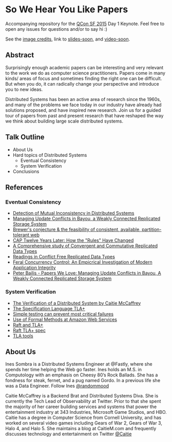 # So We Hear You Like Papers

Accompanying repository for the [QCon SF 2015](https://qconsf.com/) Day 1 Keynote. Feel free to open any issues for questions and/or to say hi :)

See the [image credits](credits.md), link to [slides-soon](#), and [video-soon](#).

## Abstract
Surprisingly enough academic papers can be interesting and very relevant to the work we do as computer science practitioners. Papers come in many kinds/ areas of focus and sometimes finding the right one can be difficult. But when you do, it can radically change your perspective and introduce you to new ideas.

Distributed Systems has been an active area of research since the 1960s, and many of the problems we face today in our industry have already had solutions proposed, and have inspired new research. Join us for a guided tour of papers from past and present research that have reshaped the way we think about building large scale distributed systems.

## Talk Outline
* About Us
* Hard topics of Distributed Systems
  * Eventual Consistency
  * System Verification
* Conclusions

## References

### Eventual Consistency
* [Detection of Mutual Inconsistency in Distributed Systems](http://zoo.cs.yale.edu/classes/cs422/2013/bib/parker83detection.pdf)
* [Managing Update Conflicts in Bayou, a Weakly Connected Replicated Storage System](http://www.cs.berkeley.edu/~brewer/cs262b/update-conflicts.pdf)
* [Brewer's conjecture & the feasibility of consistent, available, partition-tolerant web](http://dl.acm.org/citation.cfm?id=564601)
* [CAP Twelve Years Later: How the "Rules" Have Changed](http://www.infoq.com/articles/cap-twelve-years-later-how-the-rules-have-changed)
* [A Comprehensive study of Convergent and Commutative Replicated Data Types](https://hal.inria.fr/inria-00555588)
* [Readings in Conflict Free Replicated Data Types](https://christophermeiklejohn.com/crdt/2014/07/22/readings-in-crdts.html)
* [Feral Concurrency Control: An Empicrical Investigation of Modern Application Integrity](http://www.bailis.org/papers/feral-sigmod2015.pdf)
* [Peter Bailis - Papers We Love: Managing Update Conflicts in Bayou, A Weakly Connected Replicated Storage System](https://www.youtube.com/watch?v=txP7CI0PjO4)


### System Verification
* [The Verification of a Distributed System by Caitie McCaffrey]()
* [The Specification Language TLA+](http://research.microsoft.com/en-us/um/people/lamport/pubs/commentary-web.pdf)
* [Simple testing can prevent most critical failures](https://www.usenix.org/system/files/conference/osdi14/osdi14-paper-yuan.pdf)
* [Use of Formal Methods at Amazon Web Services](http://raftuserstudy.s3-website-us-west-1.amazonaws.com/proof.pdf)
* [Raft and TLA+](https://groups.google.com/forum/#!topic/raft-dev/yu-wOUx-gnA)
* [Raft TLA+ spec](https://ramcloud.stanford.edu/~ongaro/raft.tla)
* [TLA tools](https://github.com/joewilliams/tla_tools)

## About Us
Ines Sombra is a Distributed Systems Engineer at @Fastly, where she spends her time helping the Web go faster. Ines holds an M.S. in Computology with an emphasis on Cheesy 80’s Rock Ballads. She has a fondness for steak, fernet, and a pug named Gordo. In a previous life she was a Data Engineer. Follow Ines [@randommood](https://twitter.com/randommood)

Caitie McCaffrey is a Backend Brat and Distributed Systems Diva.  She is currently the Tech Lead of Observability at Twitter.  Prior to that she spent the majority of her career building services and systems that power the entertainment industry at 343 Industries, Microsoft Game Studios, and HBO. Caitie has a degree in Computer Science from Cornell University, and has worked on several video games including Gears of War 2, Gears of War 3, Halo 4, and Halo 5. She maintains a blog at CaitieM.com and frequently discusses technology and entertainment on Twitter [@Caitie](https://twitter.com/caitie)
